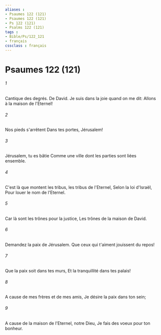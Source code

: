 ```yaml
---
aliases : 
- Psaumes 122 (121)
- Psaumes 122 (121)
- Ps 122 (121)
- Psalms 122 (121)
tags : 
- Bible/Ps/122_121
- français
cssclass : français
---
```


# Psaumes 122 (121)

###### 1
Cantique des degrés. De David. Je suis dans la joie quand on me dit: Allons à la maison de l'Eternel!
###### 2
Nos pieds s'arrêtent Dans tes portes, Jérusalem!
###### 3
Jérusalem, tu es bâtie Comme une ville dont les parties sont liées ensemble.
###### 4
C'est là que montent les tribus, les tribus de l'Eternel, Selon la loi d'Israël, Pour louer le nom de l'Eternel.
###### 5
Car là sont les trônes pour la justice, Les trônes de la maison de David.
###### 6
Demandez la paix de Jérusalem. Que ceux qui t'aiment jouissent du repos!
###### 7
Que la paix soit dans tes murs, Et la tranquillité dans tes palais!
###### 8
A cause de mes frères et de mes amis, Je désire la paix dans ton sein;
###### 9
A cause de la maison de l'Eternel, notre Dieu, Je fais des voeux pour ton bonheur.
